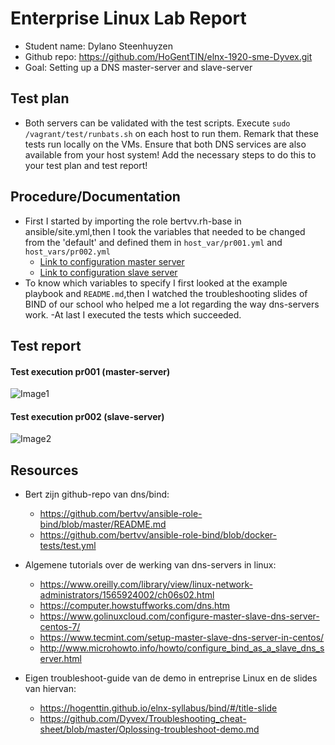 # Enterprise Linux Lab Report

- Student name: Dylano Steenhuyzen
- Github repo: <https://github.com/HoGentTIN/elnx-1920-sme-Dyvex.git>
- Goal: Setting up a DNS master-server and slave-server

## Test plan
- Both servers can be validated with the test scripts. Execute `sudo /vagrant/test/runbats.sh` on each host to run them. Remark that these tests run locally on the VMs. Ensure that both DNS services are also available from your host system! Add the necessary steps to do this to your test plan and test report!

## Procedure/Documentation
- First I started by importing the role bertvv.rh-base in ansible/site.yml,then I took the variables that needed to be changed from the 'default' and defined them in `host_var/pr001.yml` and `host_vars/pr002.yml`
  * [Link to configuration master server](https://github.com/HoGentTIN/elnx-1920-sme-Dyvex/blob/master/ansible/host_vars/pr001.yml)
  * [Link to configuration slave server](https://github.com/HoGentTIN/elnx-1920-sme-Dyvex/blob/master/ansible/host_vars/pr002.yml)
- To know which variables to specify I first looked at the example playbook and `README.md`,then I watched the troubleshooting slides of BIND of our school who helped me a lot regarding the way dns-servers work.
-At last I executed the tests which succeeded.
## Test report
#### Test execution pr001 (master-server)
![Image1](https://github.com/HoGentTIN/elnx-1920-sme-Dyvex/blob/master/report/Images/pr001-pr002/runbats_pr001.png)
#### Test execution pr002 (slave-server)
![Image2](https://github.com/HoGentTIN/elnx-1920-sme-Dyvex/blob/master/report/Images/pr001-pr002/runbats_pr002.png)


## Resources
* Bert zijn github-repo van dns/bind:
    - https://github.com/bertvv/ansible-role-bind/blob/master/README.md
    - https://github.com/bertvv/ansible-role-bind/blob/docker-tests/test.yml

* Algemene tutorials over de werking van dns-servers in linux:
    - https://www.oreilly.com/library/view/linux-network-administrators/1565924002/ch06s02.html
    - https://computer.howstuffworks.com/dns.htm
    - https://www.golinuxcloud.com/configure-master-slave-dns-server-centos-7/
    - https://www.tecmint.com/setup-master-slave-dns-server-in-centos/
    - http://www.microhowto.info/howto/configure_bind_as_a_slave_dns_server.html

* Eigen troubleshoot-guide van de demo in entreprise Linux en de slides van hiervan:
    - https://hogenttin.github.io/elnx-syllabus/bind/#/title-slide
    - https://github.com/Dyvex/Troubleshooting_cheat-sheet/blob/master/Oplossing-troubleshoot-demo.md
    
